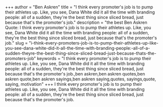 +++
author = "Ben Askren"
title = "I think every promoter's job is to pump their athletes up. Like, you see, Dana White did it all the time with branding people: all of a sudden, they're the best thing since sliced bread, just because that's the promoter's job."
description = "the best Ben Askren Quote: I think every promoter's job is to pump their athletes up. Like, you see, Dana White did it all the time with branding people: all of a sudden, they're the best thing since sliced bread, just because that's the promoter's job."
slug = "i-think-every-promoters-job-is-to-pump-their-athletes-up-like-you-see-dana-white-did-it-all-the-time-with-branding-people:-all-of-a-sudden-theyre-the-best-thing-since-sliced-bread-just-because-thats-the-promoters-job"
keywords = "I think every promoter's job is to pump their athletes up. Like, you see, Dana White did it all the time with branding people: all of a sudden, they're the best thing since sliced bread, just because that's the promoter's job.,ben askren,ben askren quotes,ben askren quote,ben askren sayings,ben askren saying,quotes, sayings,quote, saying, motivation"
+++
I think every promoter's job is to pump their athletes up. Like, you see, Dana White did it all the time with branding people: all of a sudden, they're the best thing since sliced bread, just because that's the promoter's job.
